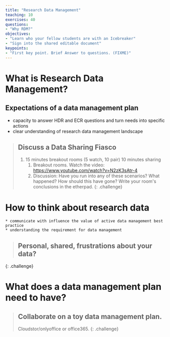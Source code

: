 ```yaml
---
title: "Research Data Management"
teaching: 10
exercises: 40
questions:
- "Why RDM?"
objectives:
- "Learn who your fellow students are with an Icebreaker"
- "Sign into the shared editable document"
keypoints:
- "First key point. Brief Answer to questions. (FIXME)"
---
```


# What is Research Data Management?

## Expectations of a data management plan
* capacity to answer HDR and ECR questions and turn needs into specific actions
* clear understanding of research data management landscape

> ## Discuss a Data Sharing Fiasco
> 1. 15 minutes breakout rooms (5 watch, 10 pair) 10 minutes sharing
>    1. Breakout rooms. Watch the video: https://www.youtube.com/watch?v=N2zK3sAtr-4
>    1.  Discussion: Have you run into any of these scenarios? What happened? How should this have gone? Write your room's conclusions in the etherpad.
{: .challenge}

# How to think about research data
    * communicate with influence the value of active data management best practice
    * understanding the requirement for data management

> ## Personal, shared, frustrations about your data?
>
{: .challenge}

# What does a data management plan need to have?

> ## Collaborate on a toy data management plan.
> Cloudstor/onlyoffice or office365.
{: .challenge}